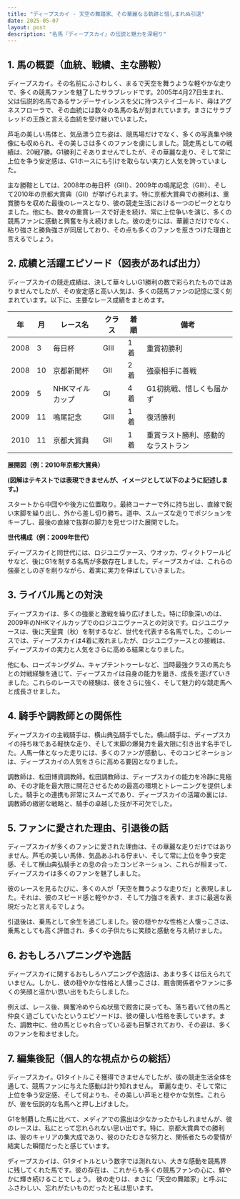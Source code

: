 ```yaml
---
title: "ディープスカイ - 天空の舞踏家、その華麗なる軌跡と惜しまれぬ引退"
date: 2025-05-07
layout: post
description: "名馬『ディープスカイ』の伝説と魅力を深堀り"
---
```


## 1. 馬の概要（血統、戦績、主な勝鞍）

ディープスカイ。その名前にふさわしく、まるで天空を舞うような軽やかな走りで、多くの競馬ファンを魅了したサラブレッドです。2005年4月27日生まれ、父は伝説的名馬であるサンデーサイレンスを父に持つステイゴールド、母はアグネスフローラで、その血統には数々の名馬の名が刻まれています。まさにサラブレッドの王族と言える血統を受け継いでいました。

芦毛の美しい馬体と、気品漂う立ち姿は、競馬場だけでなく、多くの写真集や映像にも収められ、その美しさは多くのファンを虜にしました。競走馬としての戦績は、20戦7勝。G1勝利こそありませんでしたが、その華麗な走り、そして常に上位を争う安定感は、G1ホースにも引けを取らない実力と人気を誇っていました。

主な勝鞍としては、2008年の毎日杯（GIII）、2009年の鳴尾記念（GIII）、そして2010年の京都大賞典（GII）が挙げられます。特に京都大賞典での勝利は、重賞勝ちを収めた最後のレースとなり、彼の競走生活における一つのピークとなりました。他にも、数々の重賞レースで好走を続け、常に上位争いを演じ、多くの競馬ファンに感動と興奮を与え続けました。彼の走りには、華麗さだけでなく、粘り強さと勝負強さが同居しており、その点も多くのファンを惹きつけた理由と言えるでしょう。


## 2. 成績と活躍エピソード（図表があれば出力）

ディープスカイの競走成績は、決して華々しいG1勝利の数で彩られたものではありませんでしたが、その安定感と高い人気は、多くの競馬ファンの記憶に深く刻まれています。以下に、主要なレース成績をまとめます。

| 年 | 月 | レース名          | クラス | 着順 | 備考                               |
|---|----|-----------------|-------|-----|------------------------------------|
| 2008 | 3 | 毎日杯            | GIII  | 1着 | 重賞初勝利                         |
| 2008 | 10| 京都新聞杯        | GII   | 2着 | 強豪相手に善戦                     |
| 2009 | 5 | NHKマイルカップ    | GI    | 4着 | G1初挑戦、惜しくも届かず           |
| 2009 | 11| 鳴尾記念          | GIII  | 1着 | 復活勝利                           |
| 2010 | 11| 京都大賞典        | GII   | 1着 | 重賞ラスト勝利、感動的なラストラン |


**展開図（例：2010年京都大賞典）**

**(図解はテキストでは表現できませんが、イメージとして以下のように記述します。)**

スタートから中団やや後方に位置取り。最終コーナーで外に持ち出し、直線で鋭い末脚を繰り出し、外から差し切り勝ち。道中、スムーズな走りでポジションをキープし、最後の直線で抜群の脚力を見せつけた展開でした。


**世代構成（例：2009年世代）**

ディープスカイと同世代には、ロジユニヴァース、ウオッカ、ヴィクトワールピサなど、後にG1を制する名馬が多数存在しました。ディープスカイは、これらの強豪としのぎを削りながら、着実に実力を伸ばしていきました。


## 3. ライバル馬との対決

ディープスカイは、多くの強豪と激戦を繰り広げました。特に印象深いのは、2009年のNHKマイルカップでのロジユニヴァースとの対決です。ロジユニヴァースは、後に天皇賞（秋）を制するなど、世代を代表する名馬でした。このレースでは、ディープスカイは4着に敗れましたが、ロジユニヴァースとの接戦は、ディープスカイの実力と人気をさらに高める結果となりました。

他にも、ローズキングダム、キャプテントゥーレなど、当時最強クラスの馬たちとの対戦経験を通じて、ディープスカイは自身の能力を磨き、成長を遂げていきました。これらのレースでの経験は、彼をさらに強く、そして魅力的な競走馬へと成長させました。


## 4. 騎手や調教師との関係性

ディープスカイの主戦騎手は、横山典弘騎手でした。横山騎手は、ディープスカイの持ち味である軽快な走り、そして末脚の爆発力を最大限に引き出す名手でした。人馬一体となった走りには、多くのファンが感動し、そのコンビネーションは、ディープスカイの人気をさらに高める要因となりました。

調教師は、松田博資調教師。松田調教師は、ディープスカイの能力を冷静に見極め、その才能を最大限に開花させるための最高の環境とトレーニングを提供しました。騎手との連携も非常にスムーズであり、ディープスカイの活躍の裏には、調教師の緻密な戦略と、騎手の卓越した技が不可欠でした。


## 5. ファンに愛された理由、引退後の話

ディープスカイが多くのファンに愛された理由は、その華麗な走りだけではありません。芦毛の美しい馬体、気品あふれる佇まい、そして常に上位を争う安定感、そして横山典弘騎手との息の合ったコンビネーション、これらが相まって、ディープスカイは多くのファンを魅了しました。

彼のレースを見るたびに、多くの人が「天空を舞うような走りだ」と表現しました。それは、彼のスピード感と軽やかさ、そして力強さを表す、まさに最適な表現だったと言えるでしょう。

引退後は、乗馬として余生を過ごしました。彼の穏やかな性格と人懐っこさは、乗馬としても高く評価され、多くの子供たちに笑顔と感動を与え続けました。


## 6. おもしろハプニングや逸話

ディープスカイに関するおもしろハプニングや逸話は、あまり多くは伝えられていません。しかし、彼の穏やかな性格と人懐っこさは、厩舎関係者やファンに多くの笑顔と温かい思い出をもたらしました。

例えば、レース後、興奮冷めやらぬ状態で厩舎に戻っても、落ち着いて他の馬と仲良く過ごしていたというエピソードは、彼の優しい性格を表しています。また、調教中に、他の馬とじゃれ合っている姿も目撃されており、その姿は、多くのファンを和ませました。


## 7. 編集後記（個人的な視点からの総括）

ディープスカイ。G1タイトルこそ獲得できませんでしたが、彼の競走生活全体を通して、競馬ファンに与えた感動は計り知れません。  華麗な走り、そして常に上位を争う安定感、そして何よりも、その美しい芦毛と穏やかな気性。これらが、彼を伝説的な名馬へと押し上げました。

G1を制覇した馬に比べて、メディアでの露出は少なかったかもしれませんが、彼のレースは、私にとって忘れられない思い出です。特に、京都大賞典での勝利は、彼のキャリアの集大成であり、彼のひたむきな努力と、関係者たちの愛情が結実した瞬間だったと感じています。

ディープスカイは、G1タイトルという数字では測れない、大きな感動を競馬界に残してくれた馬です。彼の存在は、これからも多くの競馬ファンの心に、鮮やかに輝き続けることでしょう。  彼の走りは、まさに「天空の舞踏家」と呼ぶにふさわしい、忘れがたいものだったと私は思います。

